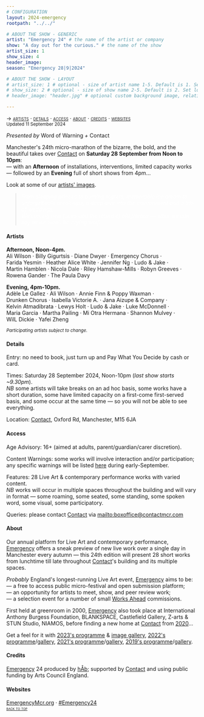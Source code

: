 ```yaml
---
# CONFIGURATION
layout: 2024-emergency
rootpath: "../../"

# ABOUT THE SHOW - GENERIC
artist: "Emergency 24" # the name of the artist or company
show: "A day out for the curious." # the name of the show
artist_size: 1
show_size: 4
header_image:  
season: "Emergency 28|9|2024"

# ABOUT THE SHOW - LAYOUT
# artist_size: 1 # optional - size of artist name 1-5. Default is 1. Set longer names to lower values
# show_size: 2 # optional - size of show name 2-5. Default is 2. Set longer names to lower values
# header_image: "header.jpg" # optional custom background image, relative to current page

---
```

<span style='font-variant: small-caps'>→ [artists](/current/2024-emergency/#artists) · [details](/current/2024-emergency/#details) · [access](/current/2024-emergency/#access) · [about](/current/2024-emergency/#about) · [credits](/current/2024-emergency/#credits) · [websites](/current/2024-emergency/#websites)</span><br><small>Updated 11 September 2024</small>     
        
*Presented by* Word of Warning *+* Contact        
        
Manchester's 24th micro-marathon of the bizarre, the bold, and the beautiful takes over <a href="https://contactmcr.com/events/emergency-24" target="_blank">Contact</a> on **Saturday 28 September from Noon to 10pm**:<br>— with an **Afternoon** of installations, interventions, limited capacity works<br>— followed by an **Evening** full of short shows from 4pm…         
         
Look at some of our [artists' images](/galleries/2024-emergencypre).         
         
>*<font color="#FFFFFF">From sleeping princes to burning regrets, memorable ice cream to unforgettable break-ups, a deep dive into the environment and a trio of weddings.<br>Welcoming new faces and the return of old friends — what we can say is: we won’t be crying wolf.</font>*         
          
#### Artists         
**Afternoon, Noon-4pm.**<br>Ali&nbsp;Wilson&nbsp;· Billy&nbsp;Gigurtsis&nbsp;· Diane&nbsp;Dwyer&nbsp;· Emergency&nbsp;Chorus&nbsp;· Farida&nbsp;Yesmin&nbsp;· Heather&nbsp;Alice&nbsp;White&nbsp;· Jennifer&nbsp;Ng&nbsp;· Ludo&nbsp;&&nbsp;Jake&nbsp;· Martin&nbsp;Hamblen&nbsp;· Nicola&nbsp;Dale&nbsp;· Riley&nbsp;Hamshaw-Mills&nbsp;· Robyn&nbsp;Greeves&nbsp;· Rowena&nbsp;Gander&nbsp;· The&nbsp;Paula&nbsp;Davy         
         
**Evening, 4pm-10pm.**<br>Adèle&nbsp;Le&nbsp;Gallez&nbsp;· Ali&nbsp;Wilson&nbsp;· Annie&nbsp;Finn&nbsp;&&nbsp;Poppy&nbsp;Waxman&nbsp;· Drunken&nbsp;Chorus&nbsp;· Isabella&nbsp;Victorie&nbsp;A.&nbsp;· Jana&nbsp;Aizupe&nbsp;&&nbsp;Company&nbsp;· Kelvin&nbsp;Atmadibrata&nbsp;· Lewys&nbsp;Holt&nbsp;· Ludo&nbsp;&&nbsp;Jake&nbsp;· Luke&nbsp;McDonnell&nbsp;· Maria&nbsp;Garcia&nbsp;· Martha&nbsp;Pailing&nbsp;· Mi&nbsp;Otra&nbsp;Hermana&nbsp;· Shannon&nbsp;Mulvey&nbsp;· WilL&nbsp;Dickie&nbsp;· Yafei&nbsp;Zheng       
         
<small>*Participating artists subject to change.*</small>        
          
#### Details         
Entry: no need to book, just turn up and Pay What You Decide by cash or card.         
          
Times: Saturday 28 September 2024, Noon-10pm (*last show starts ~9.30pm*).<br>*NB* some artists will take breaks on an ad hoc basis, some works have a short duration, some have limited capacity on a first-come first-served basis, and some occur at the same time — so you will not be able to see everything.         
          
Location: <a href="https://contactmcr.com/visit/getting-here" target="_blank">Contact</a>, Oxford Rd, Manchester, M15 6JA         
        
#### Access         
Age Advisory: 16+ (aimed at adults, parent/guardian/carer discretion).         
          
Content Warnings: some works will involve interaction and/or participation; any specific warnings will be listed [here](/warnings) during early-September.         
          
Features: 28 Live Art & contemporary performance works with varied content.<br>*NB* works will occur in multiple spaces throughout the building and will vary in format — some roaming, some seated, some standing, some spoken word, some visual, some participatory.         
         
Queries: please contact <a href="https://contactmcr.com/visit/access" target="_blank">Contact</a> via <mailto:boxoffice@contactmcr.com>        
         
#### About         
Our annual platform for Live Art and contemporary performance, [Emergency](/hab/emergency) offers a sneak preview of new live work over a single day in Manchester every autumn — this 24th edition will present 28 short works from lunchtime till late throughout <a href="https://contactmcr.com" target="_blank">Contact</a>'s building and its multiple spaces.       
         
*Probably* England's longest-running Live Art event, [Emergency](/hab/emergency) aims to be:<br>— a free to access public micro-festival and open submission platform;<br>— an opportunity for artists to meet, show, and peer review work;<br>— a selection event for a number of small [Works Ahead](/hab/worksahead) commissions.        
         
First held at greenroom in 2000, [Emergency](/hab/emergency) also took place at International Anthony Burgess Foundation, BLANKSPACE, Castlefield Gallery, Z-arts & STUN Studio, NIAMOS, before finding a new home at <a href="https://contactmcr.com" target="_blank">Contact</a> from [2020](/archive/2020-emergency)…         
         
Get a feel for it with [2023's programme](/archive/2023-emergency) & [image gallery](/galleries/2023-emergency), [2022's programme](/archive/2022-emergency)/[gallery](/galleries/2022-emergency), [2021's programme](/archive/2021-emergency)/[gallery](/galleries/2021-emergency), [2019's programme](/archive/2019-emergency)/[gallery](/galleries/2019-emergency).         
        
#### Credits         
[Emergency](/hab/emergency) 24 produced by [hÅb](/hab); supported by <a href="https://contactmcr.com" target="_blank">Contact</a> and using public funding by Arts Council England.     
        
#### Websites         
<a href="http://emergencymcr.org" target="_blank">EmergencyMcr.org</a> · <a href="https://twitter.com/hashtag/Emergency24" target="_blank">#Emergency24</a>               
<small><span style='font-variant: small-caps'>[back to top](/current/2024-emergency)</span></small>
